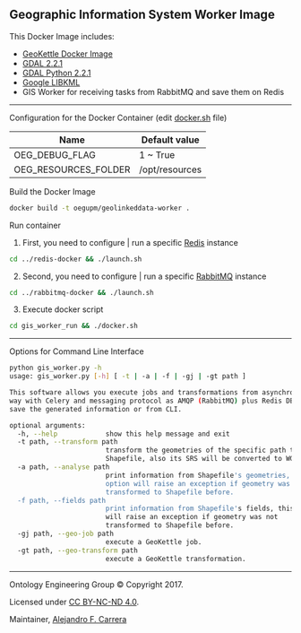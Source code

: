 ## Geographic Information System Worker Image

This Docker Image includes:

 * [GeoKettle Docker Image](https://github.com/oeg-upm/docker-geokettle)
 * [GDAL 2.2.1](http://trac.osgeo.org/gdal/wiki/DownloadingGdalBinaries)
 * [GDAL Python 2.2.1](http://gdal.org/python/)
 * [Google LIBKML](https://github.com/google/libkml)
 * GIS Worker for receiving tasks from RabbitMQ and save them on Redis

---

Configuration for the Docker Container (edit [docker.sh](./gis_worker_run/docker.sh) file)

|Name|Default value|
|----------|--------------|
|OEG_DEBUG_FLAG|1 ~ True|
|OEG_RESOURCES_FOLDER|/opt/resources|

Build the Docker Image

```bash
docker build -t oegupm/geolinkeddata-worker .
```

Run container

1. First, you need to configure | run a specific [Redis](../redis-docker) instance

```bash
cd ../redis-docker && ./launch.sh
```

2. Second, you need to configure | run a specific [RabbitMQ](../rabbitmq-docker) instance

```bash
cd ../rabbitmq-docker && ./launch.sh
```

3. Execute docker script

```bash
cd gis_worker_run && ./docker.sh
```

---

Options for Command Line Interface

```bash
python gis_worker.py -h
usage: gis_worker.py [-h] [ -t | -a | -f | -gj | -gt path ]

This software allows you execute jobs and transformations from asynchronous
way with Celery and messaging protocol as AMQP (RabbitMQ) plus Redis DB to
save the generated information or from CLI.

optional arguments:
  -h, --help            show this help message and exit
  -t path, --transform path
                        transform the geometries of the specific path to
                        Shapefile, also its SRS will be converted to WGS84.
  -a path, --analyse path
                        print information from Shapefile's geometries, this
                        option will raise an exception if geometry was not
                        transformed to Shapefile before.
  -f path, --fields path
                        print information from Shapefile's fields, this option
                        will raise an exception if geometry was not
                        transformed to Shapefile before.
  -gj path, --geo-job path
                        execute a GeoKettle job.
  -gt path, --geo-transform path
                        execute a GeoKettle transformation.
```

---

Ontology Engineering Group © Copyright 2017.

Licensed under [CC BY-NC-ND 4.0](https://creativecommons.org/licenses/by-nc-nd/4.0/).

Maintainer, [Alejandro F. Carrera](https://www.github.com/alejandrofcarrera)
